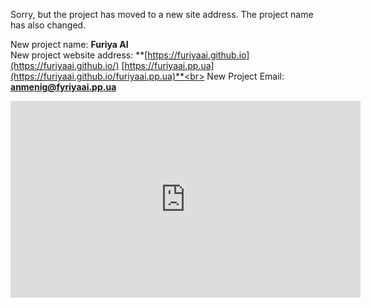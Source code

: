  Sorry, but the project has moved to a new site address. The project name has also changed.
 
New project name: **Furiya AI** <br>
New project website address: **[https://furiyaai.github.io](https://furiyaai.github.io/) [https://furiyaai.pp.ua](https://furiyaai.github.io/furiyaai.pp.ua)**<br>
New Project Email: **anmenig@fyriyaai.pp.ua**

<p style="text-align: center;"> <iframe width="560" height="315" src="https://www.youtube.com/embed/Xw1QxbxxH6c?si=LFneKbJ4FKyi8SIt" title="YouTube video player" frameborder="0" allow="accelerometer; autoplay; clipboard-write; encrypted-media; gyroscope; picture-in-picture; web-share" allowfullscreen></iframe> </p>
